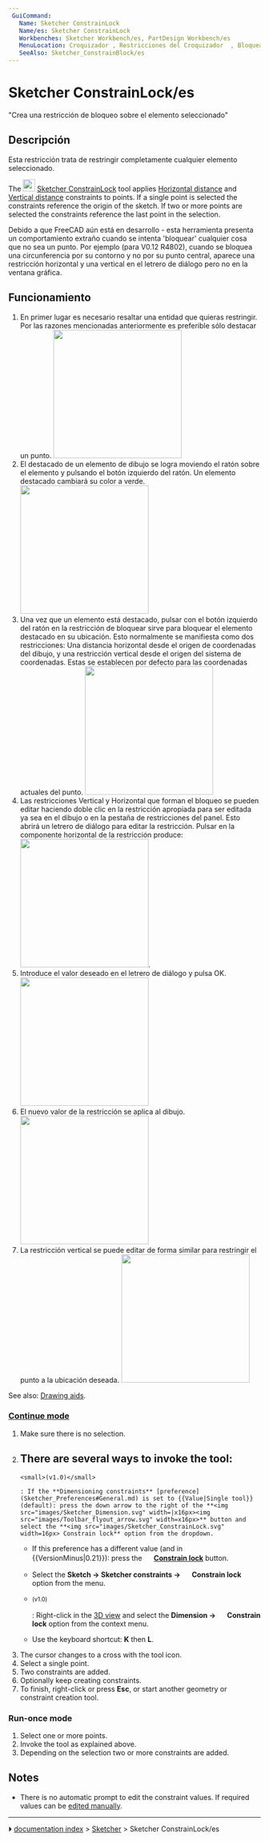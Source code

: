 ```yaml
---
 GuiCommand:
   Name: Sketcher ConstrainLock
   Name/es: Sketcher ConstrainLock
   Workbenches: Sketcher Workbench/es, PartDesign Workbench/es
   MenuLocation: Croquizador , Restricciones del Croquizador  , Bloquear
   SeeAlso: Sketcher_ConstrainBlock/es
---
```


# Sketcher ConstrainLock/es


</div>




<div class="mw-translate-fuzzy">

\"Crea una restricción de bloqueo sobre el elemento seleccionado\"

## Descripción

Esta restricción trata de restringir completamente cualquier elemento seleccionado.


</div>

The <img alt="" src=images/Sketcher_ConstrainLock.svg  style="width:24px;"> [Sketcher ConstrainLock](Sketcher_ConstrainLock.md) tool applies [Horizontal distance](Sketcher_ConstrainDistanceX.md) and [Vertical distance](Sketcher_ConstrainDistanceY.md) constraints to points. If a single point is selected the constraints reference the origin of the sketch. If two or more points are selected the constraints reference the last point in the selection.




<div class="mw-translate-fuzzy">

Debido a que FreeCAD aún está en desarrollo - esta herramienta presenta un comportamiento extraño cuando se intenta \'bloquear\' cualquier cosa que no sea un punto. Por ejemplo (para V0.12 R4802), cuando se bloquea una circunferencia por su contorno y no por su punto central, aparece una restricción horizontal y una vertical en el letrero de diálogo pero no en la ventana gráfica.

## Funcionamiento

1.  En primer lugar es necesario resaltar una entidad que quieras restringir. Por las razones mencionadas anteriormente es preferible sólo destacar un punto.
    <img alt="" src=images/LockConstraint1.png  style="width:256px;">
2.  El destacado de un elemento de dibujo se logra moviendo el ratón sobre el elemento y pulsando el botón izquierdo del ratón. Un elemento destacado cambiará su color a verde.
    <img alt="" src=images/LockConstraint2.png  style="width:256px;">
3.  Una vez que un elemento está destacado, pulsar con el botón izquierdo del ratón en la restricción de bloquear sirve para bloquear el elemento destacado en su ubicación. Esto normalmente se manifiesta como dos restricciones: Una distancia horizontal desde el origen de coordenadas del dibujo, y una restricción vertical desde el origen del sistema de coordenadas. Estas se establecen por defecto para las coordenadas actuales del punto.
    <img alt="" src=images/LockConstraint3.png  style="width:256px;">
4.  Las restricciones Vertical y Horizontal que forman el bloqueo se pueden editar haciendo doble clic en la restricción apropiada para ser editada ya sea en el dibujo o en la pestaña de restricciones del panel. Esto abrirá un letrero de diálogo para editar la restricción. Pulsar en la componente horizontal de la restricción produce:
    <img alt="" src=images/LockConstraint4.png  style="width:256px;">.
5.  Introduce el valor deseado en el letrero de diálogo y pulsa OK.
    <img alt="" src=images/LockConstraint5.png  style="width:256px;">
6.  El nuevo valor de la restricción se aplica al dibujo.
    <img alt="" src=images/LockConstraint6.png  style="width:256px;">
7.  La restricción vertical se puede editar de forma similar para restringir el punto a la ubicación deseada.
    <img alt="" src=images/LockConstraint7.png  style="width:256px;">


</div>

See also: [Drawing aids](Sketcher_Workbench#Drawing_aids.md).

### [Continue mode](Sketcher_Workbench#Continue_modes.md) 

1.  Make sure there is no selection.
2.  There are several ways to invoke the tool:
    -   
        <small>(v1.0)</small> 
        
        : If the **Dimensioning constraints** [preference](Sketcher_Preferences#General.md) is set to {{Value|Single tool}} (default): press the down arrow to the right of the **<img src="images/Sketcher_Dimension.svg" width=|x16px><img src="images/Toolbar_flyout_arrow.svg" width=x16px>** button and select the **<img src="images/Sketcher_ConstrainLock.svg" width=16px> Constrain lock** option from the dropdown.

    -   If this preference has a different value (and in {{VersionMinus|0.21}}): press the **<img src="images/Sketcher_ConstrainLock.svg" width=16px> [Constrain lock](Sketcher_ConstrainLock.md)** button.

    -   Select the **Sketch → Sketcher constraints → <img src="images/Sketcher_ConstrainLock.svg" width=16px> Constrain lock** option from the menu.

    -   
        <small>(v1.0)</small> 
        
        : Right-click in the [3D view](3D_view.md) and select the **Dimension → <img src="images/Sketcher_ConstrainLock.svg" width=16px> Constrain lock** option from the context menu.

    -   Use the keyboard shortcut: **K** then **L**.
3.  The cursor changes to a cross with the tool icon.
4.  Select a single point.
5.  Two constraints are added.
6.  Optionally keep creating constraints.
7.  To finish, right-click or press **Esc**, or start another geometry or constraint creation tool.

### Run-once mode 

1.  Select one or more points.
2.  Invoke the tool as explained above.
3.  Depending on the selection two or more constraints are added.

## Notes

-   There is no automatic prompt to edit the constraint values. If required values can be [edited manually](Sketcher_Workbench#Edit_constraints.md).



---
⏵ [documentation index](../README.md) > [Sketcher](Sketcher_Workbench.md) > Sketcher ConstrainLock/es
